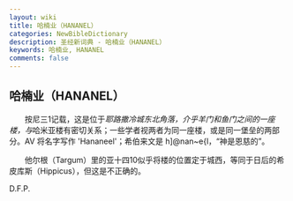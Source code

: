 ```yaml
---
layout: wiki
title: 哈楠业（HANANEL）
categories: NewBibleDictionary
description: 圣经新词典 - 哈楠业（HANANEL）
keywords: 哈楠业, HANANEL
comments: false
---
```


## 哈楠业（HANANEL）

　　按尼三1记载，这是位于*耶路撒冷城东北角落，介乎羊门和鱼门之间的一座楼，与*哈米亚楼有密切关系；一些学者视两者为同一座楼，或是同一堡垒的两部分。AV 将名字写作 'Hananeel'；希伯来文是 h]@nan~e{l，“神是恩慈的”。

　　他尔根（Targum）里的亚十四10似乎将楼的位置定于城西，等同于日后的希皮库斯（Hippicus），但这是不正确的。

D.F.P.








